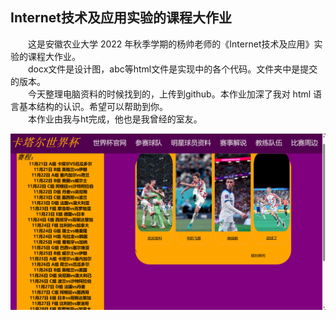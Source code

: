 ## Internet技术及应用实验的课程大作业
&emsp;&emsp;这是安徽农业大学 2022 年秋季学期的杨帅老师的《Internet技术及应用》实验的课程大作业。  
&emsp;&emsp;docx文件是设计图，abc等html文件是实现中的各个代码。文件夹中是提交的版本。  
&emsp;&emsp;今天整理电脑资料的时候找到的，上传到github。本作业加深了我对 html 语言基本结构的认识。希望可以帮助到你。  
&emsp;&emsp;本作业由我与ht完成，他也是我曾经的室友。

![预览](image.png)